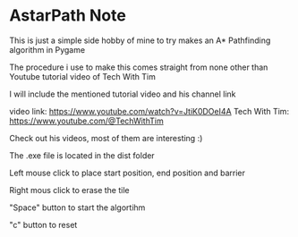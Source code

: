 # AstarPath Note

This is just a simple side hobby of mine to try makes an A* Pathfinding algorithm in Pygame

The procedure i use to make this comes straight from none other than Youtube tutorial video of Tech With Tim

I will include the mentioned tutorial video and his channel link

video link: https://www.youtube.com/watch?v=JtiK0DOeI4A
Tech With Tim: https://www.youtube.com/@TechWithTim


Check out his videos, most of them are interesting :)



The .exe file is located in the dist folder

Left mouse click to place start position, end position and barrier

Right mous click to erase the tile

"Space" button to start the algortihm

"c" button to reset

